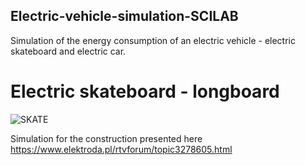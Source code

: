 ## Electric-vehicle-simulation-SCILAB
Simulation of the energy consumption of an electric vehicle - electric skateboard and electric car.
# Electric skateboard - longboard
![SKATE](https://obrazki.elektroda.pl/7779117300_1480634519_thumb.jpg)

Simulation for the construction presented here https://www.elektroda.pl/rtvforum/topic3278605.html

